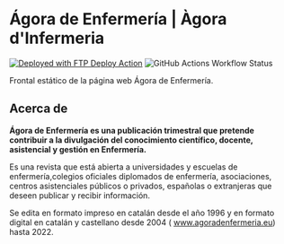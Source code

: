 # Ágora de Enfermería | Àgora d'Infermeria

[<img alt="Deployed with FTP Deploy Action" src="https://img.shields.io/badge/Deployed With-FTP DEPLOY ACTION-%3CCOLOR%3E?style=for-the-badge&color=0077b6">](https://github.com/SamKirkland/FTP-Deploy-Action)
![GitHub Actions Workflow Status](https://img.shields.io/github/actions/workflow/status/davfer/agoradenfermeria-web/release)

Frontal estático de la página web Ágora de Enfermería.

## Acerca de

**Ágora de Enfermería es una publicación trimestral que pretende contribuir a la divulgación del conocimiento
científico, docente, asistencial y gestión en Enfermería.**

Es una revista que está abierta a universidades y escuelas de enfermería,colegios oficiales diplomados de enfermería,
asociaciones, centros asistenciales públicos o privados, españolas o extranjeras que deseen publicar y recibir
información.

Se edita en formato impreso en catalán desde el año 1996 y en formato digital en catalán y castellano desde
2004 ( www.agoradenfermeria.eu) hasta 2022.
